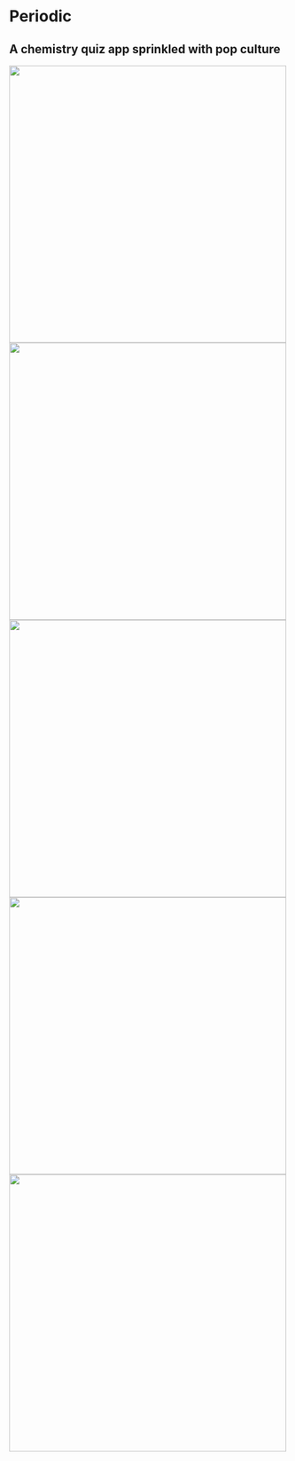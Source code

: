 # Periodic
## A chemistry quiz app sprinkled with pop culture
<img src="https://cloud.githubusercontent.com/assets/12492121/23101290/263a308c-f65e-11e6-9617-a47e49ba67dc.png" height="500">
<img src="https://cloud.githubusercontent.com/assets/12492121/23101291/263cc478-f65e-11e6-9f45-d2300d3657ee.png" height="500">
<img src="https://cloud.githubusercontent.com/assets/12492121/23101293/26911a78-f65e-11e6-90b8-ab665c481de2.png" height="500">
<img src="https://cloud.githubusercontent.com/assets/12492121/23101292/268fd67c-f65e-11e6-81cf-a72b53ae142f.png" height="500">
<img src="https://cloud.githubusercontent.com/assets/12492121/23101289/25c141c2-f65e-11e6-84e0-804e79e58340.png" height="500">

